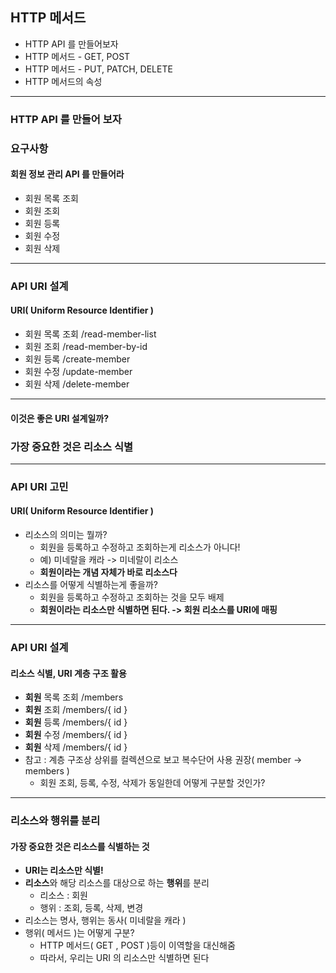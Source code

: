 ## HTTP 메서드

- HTTP API 를 만들어보자
- HTTP 메서드 - GET, POST
- HTTP 메서드 - PUT, PATCH, DELETE
- HTTP 메서드의 속성

---

### HTTP API 를 만들어 보자
### 요구사항
#### 회원 정보 관리 API 를 만들어라

- 회원 목록 조회
- 회원 조회
- 회원 등록
- 회원 수정
- 회원 삭제

---

### API URI 설계
#### URI( Uniform Resource Identifier )

- 회원 목록 조회 /read-member-list
- 회원 조회 /read-member-by-id
- 회원 등록 /create-member
- 회원 수정 /update-member
- 회원 삭제 /delete-member

---

#### 이것은 좋은 URI 설계일까?

### 가장 중요한 것은 리소스 식별

---

### API URI 고민
#### URI( Uniform Resource Identifier )

- 리소스의 의미는 뭘까?
  - 회원을 등록하고 수정하고 조회하는게 리소스가 아니다!
  - 예) 미네랄을 캐라 -> 미네랄이 리소스
  - **회원이라는 개념 자체가 바로 리소스다**
- 리소스를 어떻게 식별하는게 좋을까?
  - 회원을 등록하고 수정하고 조회하는 것을 모두 배제
  - **회원이라는 리소스만 식별하면 된다. -> 회원 리소스를 URI에 매핑**

---

### API URI 설계
#### 리소스 식별, URI 계층 구조 활용

- **회원** 목록 조회 /members
- **회원** 조회 /members/{ id }
- **회원** 등록 /members/{ id }
- **회원** 수정 /members/{ id }
- **회원** 삭제 /members/{ id }
- 참고 : 계층 구조상 상위를 컬렉션으로 보고 복수단어 사용 권장( member -> members )
  - 회원 조회, 등록, 수정, 삭제가 동일한데 어떻게 구분할 것인가?

---

### 리소스와 행위를 분리
#### 가장 중요한 것은 리소스를 식별하는 것

- **URI는 리소스만 식별!**
- **리소스**와 해당 리소스를 대상으로 하는 **행위**를 분리
  - 리소스 : 회원
  - 행위 : 조회, 등록, 삭제, 변경
- 리소스는 명사, 행위는 동사( 미네랄을 캐라 )
- 행위( 메서드 )는 어떻게 구분?
  - HTTP 메서드( GET , POST )등이 이역할을 대신해줌
  - 따라서, 우리는 URI 의 리소스만 식별하면 된다

